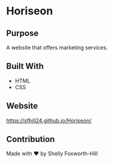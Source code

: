 # Horiseon

## Purpose
A website that offers marketing services. 

## Built With
* HTML
* CSS

## Website
https://sfhill24.github.io/Horiseon/

## Contribution
Made with ❤️ by Shelly Foxworth-Hill